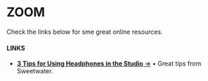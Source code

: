 # ZOOM

Check the links below for sme great online resources.

#### LINKS
- [**3 Tips for Using Headphones in the Studio** =>](https://www.sweetwater.com/insync/studio-tips-for-musicians-headphones/?utm_content=feature-button&utm_medium=email&utm_source=quickstart&utm_campaign=202009-quickstart&utm_keyword=insync-52247) &bull; Great tips from Sweetwater.
